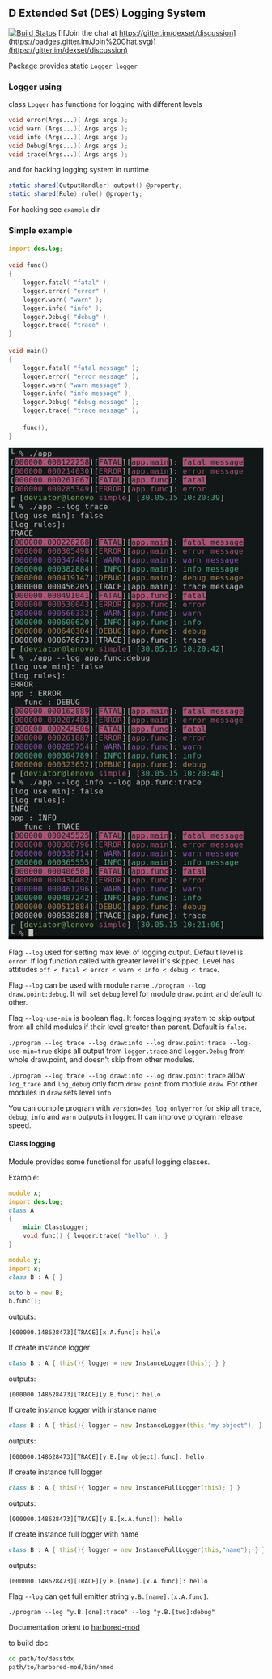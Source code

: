 ## D Extended Set (DES) Logging System
[![Build Status](https://travis-ci.org/dexset/deslog.svg?branch=master)](https://travis-ci.org/dexset/deslog)
[![Join the chat at https://gitter.im/dexset/discussion](https://badges.gitter.im/Join%20Chat.svg)](https://gitter.im/dexset/discussion)

Package provides static `Logger logger`

### Logger using

class `Logger` has functions for logging with different levels

```d
void error(Args...)( Args args );
void warn (Args...)( Args args );
void info (Args...)( Args args );
void Debug(Args...)( Args args );
void trace(Args...)( Args args );
```

and for hacking logging system in runtime

```d
static shared(OutputHandler) output() @property;
static shared(Rule) rule() @property;
```

For hacking see `example` dir

### Simple example

```d
import des.log;

void func()
{
    logger.fatal( "fatal" );
    logger.error( "error" );
    logger.warn( "warn" );
    logger.info( "info" );
    logger.Debug( "debug" );
    logger.trace( "trace" );
}

void main()
{
    logger.fatal( "fatal message" );
    logger.error( "error message" );
    logger.warn( "warn message" );
    logger.info( "info message" );
    logger.Debug( "debug message" );
    logger.trace( "trace message" );

    func();
}
```

![example output](https://github.com/dexset/deslog/blob/master/example/simple/output.png)

Flag `--log` used for setting max level of logging output.
Default level is `error`. If log function called with greater level it's skipped.
Level has attitudes `off < fatal < error < warn < info < debug < trace`.

Flag `--log` can be used with module name `./program --log draw.point:debug`.
It will set `debug` level for module `draw.point` and default to other.

Flag `--log-use-min` is boolean flag. It forces logging system to skip output from
all child modules if their level greater than parent. Default is `false`.

`./program --log trace --log draw:info --log draw.point:trace --log-use-min=true`
skips all output from `logger.trace` and `logger.Debug` from whole draw.point,
and doesn't skip from other modules.

`./program --log trace --log draw:info --log draw.point:trace` allow `log_trace`
and `log_debug` only from `draw.point` from module `draw`. For other modules in
`draw` sets level `info`

You can compile program with `version=des_log_onlyerror` for skip all
`trace`, `debug`, `info` and `warn` outputs in logger. It can improve program
release speed.

#### Class logging

Module provides some functional for useful logging classes.

Example:

```d
module x;
import des.log;
class A
{
    mixin ClassLogger;
    void func() { logger.trace( "hello" ); }
}
```
```d
module y;
import x;
class B : A { }
```
```d
auto b = new B;
b.func();
```

outputs:
```
[000000.148628473][TRACE][x.A.func]: hello
```

If create instance logger
```d
class B : A { this(){ logger = new InstanceLogger(this); } }
```

outputs:
```
[000000.148628473][TRACE][y.B.func]: hello
```

If create instance logger with instance name
```d
class B : A { this(){ logger = new InstanceLogger(this,"my object"); } }
```

outputs:
```
[000000.148628473][TRACE][y.B.[my object].func]: hello
```

If create instance full logger
```d
class B : A { this(){ logger = new InstanceFullLogger(this); } }
```

outputs:
```
[000000.148628473][TRACE][y.B.[x.A.func]]: hello
```

If create instance full logger with name

```d
class B : A { this(){ logger = new InstanceFullLogger(this,"name"); } }
```

outputs:
```
[000000.148628473][TRACE][y.B.[name].[x.A.func]]: hello
```

Flag `--log` can get full emitter string `y.B.[name].[x.A.func]`.
```
./program --log "y.B.[one]:trace" --log "y.B.[two]:debug"
```


Documentation orient to [harbored-mod](https://github.com/kiith-sa/harbored-mod)

to build doc:
```sh
cd path/to/desstdx
path/to/harbored-mod/bin/hmod
```
